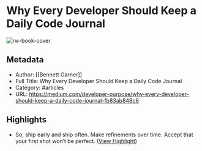 # Why Every Developer Should Keep a Daily Code Journal

![rw-book-cover](https://miro.medium.com/max/1200/1*tlPDGNW6WJUI9MYyv6_mAw.png)

## Metadata
- Author: [[Bennett Garner]]
- Full Title: Why Every Developer Should Keep a Daily Code Journal
- Category: #articles
- URL: https://medium.com/developer-purpose/why-every-developer-should-keep-a-daily-code-journal-fb83ab848c6

## Highlights
- So, ship early and ship often. Make refinements over time. Accept that your first shot won’t be perfect. ([View Highlight](https://read.readwise.io/read/01h1ywxzyn3x0j4ejbpnn1gf01))
